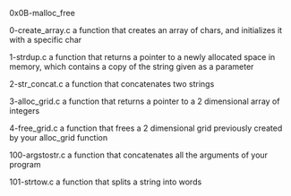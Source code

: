 0x0B-malloc_free

0-create_array.c	a function that creates an array of chars, and initializes it with a specific char

1-strdup.c	a function that returns a pointer to a newly allocated space in memory, which contains a copy of the string given as a parameter

2-str_concat.c	a function that concatenates two strings

3-alloc_grid.c	a function that returns a pointer to a 2 dimensional array of integers

4-free_grid.c	a function that frees a 2 dimensional grid previously created by your alloc_grid function

100-argstostr.c	a function that concatenates all the arguments of your program

101-strtow.c	a function that splits a string into words
